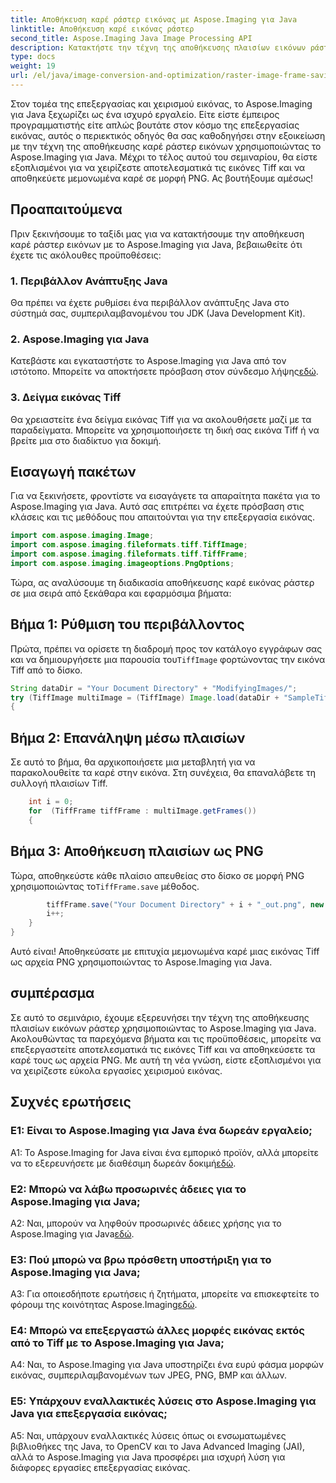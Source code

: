 ```yaml
---
title: Αποθήκευση καρέ ράστερ εικόνας με Aspose.Imaging για Java
linktitle: Αποθήκευση καρέ εικόνας ράστερ
second_title: Aspose.Imaging Java Image Processing API
description: Κατακτήστε την τέχνη της αποθήκευσης πλαισίων εικόνων ράστερ με το Aspose.Imaging για Java. Μάθετε να χειρίζεστε αποτελεσματικά τις εικόνες Tiff και να αποθηκεύετε μεμονωμένα καρέ σε μορφή PNG.
type: docs
weight: 19
url: /el/java/image-conversion-and-optimization/raster-image-frame-saving/
---
```

Στον τομέα της επεξεργασίας και χειρισμού εικόνας, το Aspose.Imaging για Java ξεχωρίζει ως ένα ισχυρό εργαλείο. Είτε είστε έμπειρος προγραμματιστής είτε απλώς βουτάτε στον κόσμο της επεξεργασίας εικόνας, αυτός ο περιεκτικός οδηγός θα σας καθοδηγήσει στην εξοικείωση με την τέχνη της αποθήκευσης καρέ ράστερ εικόνων χρησιμοποιώντας το Aspose.Imaging για Java. Μέχρι το τέλος αυτού του σεμιναρίου, θα είστε εξοπλισμένοι για να χειρίζεστε αποτελεσματικά τις εικόνες Tiff και να αποθηκεύετε μεμονωμένα καρέ σε μορφή PNG. Ας βουτήξουμε αμέσως!

## Προαπαιτούμενα

Πριν ξεκινήσουμε το ταξίδι μας για να κατακτήσουμε την αποθήκευση καρέ ράστερ εικόνων με το Aspose.Imaging για Java, βεβαιωθείτε ότι έχετε τις ακόλουθες προϋποθέσεις:

### 1. Περιβάλλον Ανάπτυξης Java
Θα πρέπει να έχετε ρυθμίσει ένα περιβάλλον ανάπτυξης Java στο σύστημά σας, συμπεριλαμβανομένου του JDK (Java Development Kit).

### 2. Aspose.Imaging για Java
 Κατεβάστε και εγκαταστήστε το Aspose.Imaging για Java από τον ιστότοπο. Μπορείτε να αποκτήσετε πρόσβαση στον σύνδεσμο λήψης[εδώ](https://releases.aspose.com/imaging/java/).

### 3. Δείγμα εικόνας Tiff
Θα χρειαστείτε ένα δείγμα εικόνας Tiff για να ακολουθήσετε μαζί με τα παραδείγματα. Μπορείτε να χρησιμοποιήσετε τη δική σας εικόνα Tiff ή να βρείτε μια στο διαδίκτυο για δοκιμή.

## Εισαγωγή πακέτων

Για να ξεκινήσετε, φροντίστε να εισαγάγετε τα απαραίτητα πακέτα για το Aspose.Imaging για Java. Αυτό σας επιτρέπει να έχετε πρόσβαση στις κλάσεις και τις μεθόδους που απαιτούνται για την επεξεργασία εικόνας.

```java
import com.aspose.imaging.Image;
import com.aspose.imaging.fileformats.tiff.TiffImage;
import com.aspose.imaging.fileformats.tiff.TiffFrame;
import com.aspose.imaging.imageoptions.PngOptions;
```

Τώρα, ας αναλύσουμε τη διαδικασία αποθήκευσης καρέ εικόνας ράστερ σε μια σειρά από ξεκάθαρα και εφαρμόσιμα βήματα:

## Βήμα 1: Ρύθμιση του περιβάλλοντος

 Πρώτα, πρέπει να ορίσετε τη διαδρομή προς τον κατάλογο εγγράφων σας και να δημιουργήσετε μια παρουσία του`TiffImage` φορτώνοντας την εικόνα Tiff από το δίσκο.

```java
String dataDir = "Your Document Directory" + "ModifyingImages/";
try (TiffImage multiImage = (TiffImage) Image.load(dataDir + "SampleTiff1.tiff"))
{
```

## Βήμα 2: Επανάληψη μέσω πλαισίων

Σε αυτό το βήμα, θα αρχικοποιήσετε μια μεταβλητή για να παρακολουθείτε τα καρέ στην εικόνα. Στη συνέχεια, θα επαναλάβετε τη συλλογή πλαισίων Tiff.

```java
    int i = 0;
    for  (TiffFrame tiffFrame : multiImage.getFrames())
    {
```

## Βήμα 3: Αποθήκευση πλαισίων ως PNG

 Τώρα, αποθηκεύστε κάθε πλαίσιο απευθείας στο δίσκο σε μορφή PNG χρησιμοποιώντας το`TiffFrame.save` μέθοδος.

```java
        tiffFrame.save("Your Document Directory" + i + "_out.png", new PngOptions());
        i++;
    }
}
```

Αυτό είναι! Αποθηκεύσατε με επιτυχία μεμονωμένα καρέ μιας εικόνας Tiff ως αρχεία PNG χρησιμοποιώντας το Aspose.Imaging για Java.

## συμπέρασμα

Σε αυτό το σεμινάριο, έχουμε εξερευνήσει την τέχνη της αποθήκευσης πλαισίων εικόνων ράστερ χρησιμοποιώντας το Aspose.Imaging για Java. Ακολουθώντας τα παρεχόμενα βήματα και τις προϋποθέσεις, μπορείτε να επεξεργαστείτε αποτελεσματικά τις εικόνες Tiff και να αποθηκεύσετε τα καρέ τους ως αρχεία PNG. Με αυτή τη νέα γνώση, είστε εξοπλισμένοι για να χειρίζεστε εύκολα εργασίες χειρισμού εικόνας.

## Συχνές ερωτήσεις

### Ε1: Είναι το Aspose.Imaging για Java ένα δωρεάν εργαλείο;

 A1: Το Aspose.Imaging for Java είναι ένα εμπορικό προϊόν, αλλά μπορείτε να το εξερευνήσετε με διαθέσιμη δωρεάν δοκιμή[εδώ](https://releases.aspose.com/).

### Ε2: Μπορώ να λάβω προσωρινές άδειες για το Aspose.Imaging για Java;

 A2: Ναι, μπορούν να ληφθούν προσωρινές άδειες χρήσης για το Aspose.Imaging για Java[εδώ](https://purchase.aspose.com/temporary-license/).

### Ε3: Πού μπορώ να βρω πρόσθετη υποστήριξη για το Aspose.Imaging για Java;

 A3: Για οποιεσδήποτε ερωτήσεις ή ζητήματα, μπορείτε να επισκεφτείτε το φόρουμ της κοινότητας Aspose.Imaging[εδώ](https://forum.aspose.com/).

### Ε4: Μπορώ να επεξεργαστώ άλλες μορφές εικόνας εκτός από το Tiff με το Aspose.Imaging για Java;

A4: Ναι, το Aspose.Imaging για Java υποστηρίζει ένα ευρύ φάσμα μορφών εικόνας, συμπεριλαμβανομένων των JPEG, PNG, BMP και άλλων.

### Ε5: Υπάρχουν εναλλακτικές λύσεις στο Aspose.Imaging για Java για επεξεργασία εικόνας;

A5: Ναι, υπάρχουν εναλλακτικές λύσεις όπως οι ενσωματωμένες βιβλιοθήκες της Java, το OpenCV και το Java Advanced Imaging (JAI), αλλά το Aspose.Imaging για Java προσφέρει μια ισχυρή λύση για διάφορες εργασίες επεξεργασίας εικόνας.